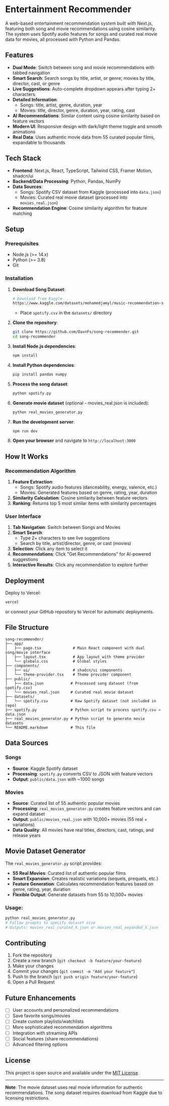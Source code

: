 # Entertainment Recommender

A web-based entertainment recommendation system built with Next.js, featuring both song and movie recommendations using cosine similarity. The system uses Spotify audio features for songs and curated real movie data for movies, all processed with Python and Pandas.

## Features
- **Dual Mode**: Switch between song and movie recommendations with tabbed navigation
- **Smart Search**: Search songs by title, artist, or genre; movies by title, director, cast, or genre
- **Live Suggestions**: Auto-complete dropdown appears after typing 2+ characters
- **Detailed Information**: 
  - Songs: title, artist, genre, duration, year
  - Movies: title, director, genre, duration, year, rating, cast
- **AI Recommendations**: Similar content using cosine similarity based on feature vectors
- **Modern UI**: Responsive design with dark/light theme toggle and smooth animations
- **Real Data**: Uses authentic movie data from 55 curated popular films, expandable to thousands

## Tech Stack
- **Frontend**: Next.js, React, TypeScript, Tailwind CSS, Framer Motion, shadcn/ui
- **Backend/Data Processing**: Python, Pandas, NumPy
- **Data Sources**: 
  - Songs: Spotify CSV dataset from Kaggle (processed into `data.json`)
  - Movies: Curated real movie dataset (processed into `movies_real.json`)
- **Recommendation Engine**: Cosine similarity algorithm for feature matching

## Setup

### Prerequisites
- Node.js (>= 14.x)
- Python (>= 3.8)
- Git

### Installation
1. **Download Song Dataset**:
   ```bash
   # Download from Kaggle
   https://www.kaggle.com/datasets/mohamedjamyl/music-recommendation-system-datasets
   ```
   - Place `spotify.csv` in the `datasets/` directory

2. **Clone the repository**:
   ```bash
   git clone https://github.com/DavnFs/song-recommender.git
   cd song-recommender
   ```

3. **Install Node.js dependencies**:
   ```bash
   npm install
   ```

4. **Install Python dependencies**:
   ```bash
   pip install pandas numpy
   ```

5. **Process the song dataset**:
   ```bash
   python spotify.py
   ```

6. **Generate movie dataset** (optional - movies_real.json is included):
   ```bash
   python real_movies_generator.py
   ```

7. **Run the development server**:
   ```bash
   npm run dev
   ```

8. **Open your browser** and navigate to `http://localhost:3000`

## How It Works

### Recommendation Algorithm
1. **Feature Extraction**: 
   - Songs: Spotify audio features (danceability, energy, valence, etc.)
   - Movies: Generated features based on genre, rating, year, duration
2. **Similarity Calculation**: Cosine similarity between feature vectors
3. **Ranking**: Returns top 5 most similar items with similarity percentages

### User Interface
1. **Tab Navigation**: Switch between Songs and Movies
2. **Smart Search**: 
   - Type 2+ characters to see live suggestions
   - Search by title, artist/director, genre, or cast (movies)
3. **Selection**: Click any item to select it
4. **Recommendations**: Click "Get Recommendations" for AI-powered suggestions
5. **Interactive Results**: Click any recommendation to explore further

## Deployment
Deploy to Vercel:
```bash
vercel
```
or connect your GitHub repository to Vercel for automatic deployments.

## File Structure
```
song-recommender/
├── app/
│   ├── page.tsx              # Main React component with dual song/movie interface
│   ├── layout.tsx            # App layout with theme provider
│   └── globals.css           # Global styles
├── components/
│   ├── ui/                   # shadcn/ui components
│   └── theme-provider.tsx    # Theme provider component
├── public/
│   ├── data.json            # Processed song dataset (from spotify.csv)
│   └── movies_real.json     # Curated real movie dataset
├── datasets/
│   └── spotify.csv          # Raw Spotify dataset (not included in repo)
├── spotify.py               # Python script to process spotify.csv → data.json
├── real_movies_generator.py # Python script to generate movie datasets
└── README.markdown          # This file
```

## Data Sources

### Songs
- **Source**: Kaggle Spotify dataset
- **Processing**: `spotify.py` converts CSV to JSON with feature vectors
- **Output**: `public/data.json` with ~1000 songs

### Movies  
- **Source**: Curated list of 55 authentic popular movies
- **Processing**: `real_movies_generator.py` creates feature vectors and can expand dataset
- **Output**: `public/movies_real.json` with 10,000+ movies (55 real + variations)
- **Data Quality**: All movies have real titles, directors, cast, ratings, and release years

## Movie Dataset Generator

The `real_movies_generator.py` script provides:
- **55 Real Movies**: Curated list of authentic popular films
- **Smart Expansion**: Creates realistic variations (sequels, prequels, etc.)
- **Feature Generation**: Calculates recommendation features based on genre, rating, year, duration
- **Flexible Output**: Generate datasets from 55 to 10,000+ movies

### Usage:
```bash
python real_movies_generator.py
# Follow prompts to specify dataset size
# Outputs: movies_real_curated_X.json or movies_real_expanded_X.json
```

## Contributing
1. Fork the repository
2. Create a new branch (`git checkout -b feature/your-feature`)
3. Make your changes
4. Commit your changes (`git commit -m "Add your feature"`)
5. Push to the branch (`git push origin feature/your-feature`)
6. Open a Pull Request

## Future Enhancements
- [ ] User accounts and personalized recommendations
- [ ] Save favorite songs/movies
- [ ] Create custom playlists/watchlists
- [ ] More sophisticated recommendation algorithms
- [ ] Integration with streaming APIs
- [ ] Social features (share recommendations)
- [ ] Advanced filtering options

## License
This project is open source and available under the [MIT License](LICENSE).

---

**Note**: The movie dataset uses real movie information for authentic recommendations. The song dataset requires download from Kaggle due to licensing restrictions.